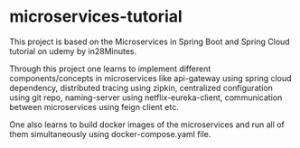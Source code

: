 # microservices-tutorial

This project is based on the Microservices in Spring Boot and Spring Cloud tutorial on udemy by in28Minutes. 

Through this project one learns to implement different components/concepts in microservices like 
        api-gateway using spring cloud dependency,
        distributed tracing using zipkin,
        centralized configuration using git repo,
        naming-server using netflix-eureka-client,
        communication between microservices using feign client etc.

One also learns to build docker images of the microservices and run all of them simultaneously using docker-compose.yaml file.
